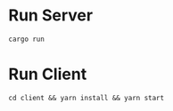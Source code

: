 # Run Server

```shell
cargo run
```

# Run Client

```shell
cd client && yarn install && yarn start
```
